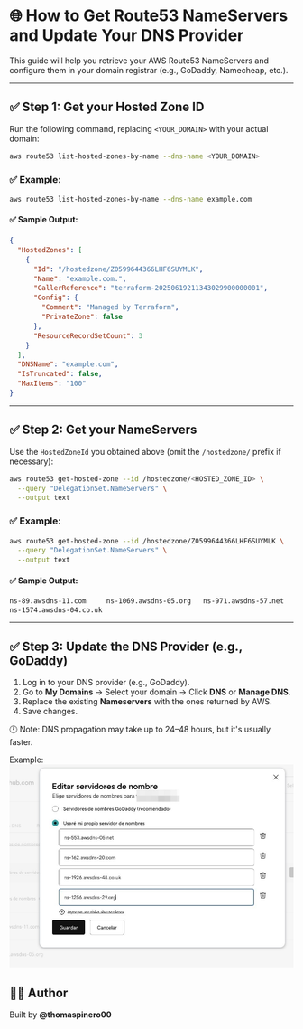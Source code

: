 
# 🌐 How to Get Route53 NameServers and Update Your DNS Provider

This guide will help you retrieve your AWS Route53 NameServers and configure them in your domain registrar (e.g., GoDaddy, Namecheap, etc.).

---

## ✅ Step 1: Get your Hosted Zone ID

Run the following command, replacing `<YOUR_DOMAIN>` with your actual domain:

```bash
aws route53 list-hosted-zones-by-name --dns-name <YOUR_DOMAIN>
```

### ✅ Example:

```bash
aws route53 list-hosted-zones-by-name --dns-name example.com
```

#### ✅ Sample Output:

```json
{
  "HostedZones": [
    {
      "Id": "/hostedzone/Z0599644366LHF6SUYMLK",
      "Name": "example.com.",
      "CallerReference": "terraform-20250619211343029900000001",
      "Config": {
        "Comment": "Managed by Terraform",
        "PrivateZone": false
      },
      "ResourceRecordSetCount": 3
    }
  ],
  "DNSName": "example.com",
  "IsTruncated": false,
  "MaxItems": "100"
}
```

---

## ✅ Step 2: Get your NameServers

Use the `HostedZoneId` you obtained above (omit the `/hostedzone/` prefix if necessary):

```bash
aws route53 get-hosted-zone --id /hostedzone/<HOSTED_ZONE_ID> \
  --query "DelegationSet.NameServers" \
  --output text
```

### ✅ Example:

```bash
aws route53 get-hosted-zone --id /hostedzone/Z0599644366LHF6SUYMLK \
  --query "DelegationSet.NameServers" \
  --output text
```

#### ✅ Sample Output:

```
ns-89.awsdns-11.com     ns-1069.awsdns-05.org   ns-971.awsdns-57.net    ns-1574.awsdns-04.co.uk
```

---

## ✅ Step 3: Update the DNS Provider (e.g., GoDaddy)

1. Log in to your DNS provider (e.g., GoDaddy).
2. Go to **My Domains** → Select your domain → Click **DNS** or **Manage DNS**.
3. Replace the existing **Nameservers** with the ones returned by AWS.
4. Save changes.

🕐 Note: DNS propagation may take up to 24–48 hours, but it's usually faster.



Example:
![Nameservers edition example.](/nameservers_edition_example.jpeg "Nameservers edition example.")

## 🧑‍💻 Author
Built by **@thomaspinero00**